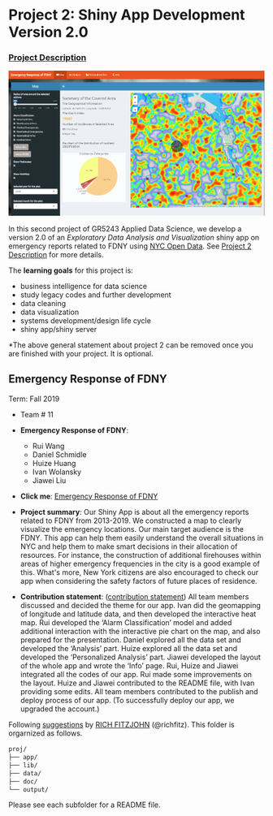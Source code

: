 # Project 2: Shiny App Development Version 2.0

### [Project Description](doc/project2_desc.md)

![screenshot](doc/screenshot1.png)

In this second project of GR5243 Applied Data Science, we develop a version 2.0 of an *Exploratory Data Analysis and Visualization* shiny app on emergency reports related to FDNY using [NYC Open Data](https://data.cityofnewyork.us/Public-Safety/Fire-Incident-Dispatch-Data/8m42-w767). See [Project 2 Description](doc/project2_desc.md) for more details.  

The **learning goals** for this project is:

- business intelligence for data science
- study legacy codes and further development
- data cleaning
- data visualization
- systems development/design life cycle
- shiny app/shiny server

*The above general statement about project 2 can be removed once you are finished with your project. It is optional.

## Emergency Response of FDNY
Term: Fall 2019

+ Team # 11
+ **Emergency Response of FDNY**:
	+ Rui Wang
	+ Daniel Schmidle
	+ Huize Huang
	+ Ivan Wolansky
	+ Jiawei Liu

+ **Click me**: [Emergency Response of FDNY](https://iaw2110.shinyapps.io/FireApp/)

+ **Project summary**: Our Shiny App is about all the emergency reports related to FDNY from 2013-2019. We constructed a map to clearly visualize the emergency locations. Our main target audience is the FDNY. This app can help them easily understand the overall situations in NYC and help them to make smart decisions in their allocation of resources. For instance, the construction of additional firehouses within areas of higher emergency frequencies in the city is a good example of this. What's more, New York citizens are also encouraged to check our app when considering the safety factors of future places of residence.

+ **Contribution statement**: ([contribution statement](doc/a_note_on_contributions.md)) All team members discussed and decided the theme for our app. Ivan did the geomapping of longitude and latitude data, and then developed the interactive heat map. Rui developed the ‘Alarm Classification’ model and added additional interaction with the interactive pie chart on the map, and also prepared for the presentation. Daniel explored all the data set and developed the ‘Analysis’ part. Huize explored all the data set and developed the ‘Personalized Analysis’ part. Jiawei developed the layout of the whole app and wrote the ‘Info’ page. Rui, Huize and Jiawei integrated all the codes of our app. Rui made some improvements on the layout. Huize and Jiawei contributed to the README file, with Ivan providing some edits. All team members contributed to the publish and deploy process of our app. (To successfully deploy our app, we upgraded the account.)


Following [suggestions](http://nicercode.github.io/blog/2013-04-05-projects/) by [RICH FITZJOHN](http://nicercode.github.io/about/#Team) (@richfitz). This folder is orgarnized as follows.

```
proj/
├── app/
├── lib/
├── data/
├── doc/
└── output/
```

Please see each subfolder for a README file.

